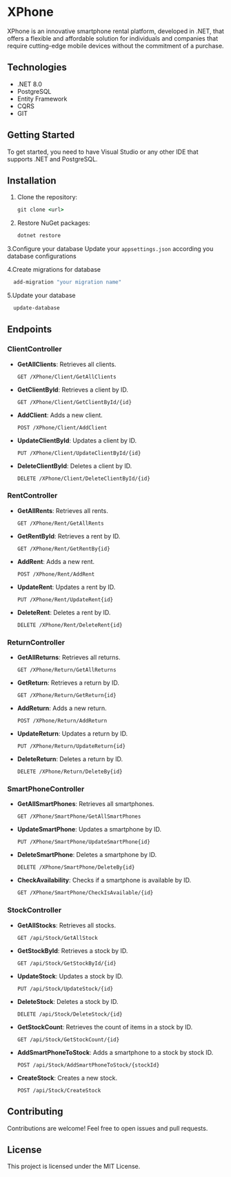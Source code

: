 # XPhone
XPhone is an innovative smartphone rental platform, developed in .NET, that offers a flexible and affordable solution for individuals and companies that require cutting-edge mobile devices without the commitment of a purchase.

## Technologies 
- .NET 8.0
- PostgreSQL
- Entity Framework
- CQRS
- GIT

## Getting Started
To get started, you need to have Visual Studio or any other IDE that supports .NET and PostgreSQL.

## Installation
1. Clone the repository:
    ```cmd
    git clone <url>
    ```
2. Restore NuGet packages:
    ```cmd
    dotnet restore
    ```
3.Configure your database
Update your `appsettings.json` according you database configurations

4.Create migrations for database
  ```cmd
    add-migration "your migration name"
   ```
5.Update your database
  ```cmd
    update-database
  ```
## Endpoints

### ClientController
- **GetAllClients**: Retrieves all clients.
    ```http
    GET /XPhone/Client/GetAllClients
    ```
- **GetClientById**: Retrieves a client by ID.
    ```http
    GET /XPhone/Client/GetClientById/{id}
    ```
- **AddClient**: Adds a new client.
    ```http
    POST /XPhone/Client/AddClient
    ```
- **UpdateClientById**: Updates a client by ID.
    ```http
    PUT /XPhone/Client/UpdateClientById/{id}
    ```
- **DeleteClientById**: Deletes a client by ID.
    ```http
    DELETE /XPhone/Client/DeleteClientById/{id}
    ```

### RentController
- **GetAllRents**: Retrieves all rents.
    ```http
    GET /XPhone/Rent/GetAllRents
    ```
- **GetRentById**: Retrieves a rent by ID.
    ```http
    GET /XPhone/Rent/GetRentBy{id}
    ```
- **AddRent**: Adds a new rent.
    ```http
    POST /XPhone/Rent/AddRent
    ```
- **UpdateRent**: Updates a rent by ID.
    ```http
    PUT /XPhone/Rent/UpdateRent{id}
    ```
- **DeleteRent**: Deletes a rent by ID.
    ```http
    DELETE /XPhone/Rent/DeleteRent{id}
    ```

### ReturnController
- **GetAllReturns**: Retrieves all returns.
    ```http
    GET /XPhone/Return/GetAllReturns
    ```
- **GetReturn**: Retrieves a return by ID.
    ```http
    GET /XPhone/Return/GetReturn{id}
    ```
- **AddReturn**: Adds a new return.
    ```http
    POST /XPhone/Return/AddReturn
    ```
- **UpdateReturn**: Updates a return by ID.
    ```http
    PUT /XPhone/Return/UpdateReturn{id}
    ```
- **DeleteReturn**: Deletes a return by ID.
    ```http
    DELETE /XPhone/Return/DeleteBy{id}
    ```

### SmartPhoneController
- **GetAllSmartPhones**: Retrieves all smartphones.
    ```http
    GET /XPhone/SmartPhone/GetAllSmartPhones
    ```
- **UpdateSmartPhone**: Updates a smartphone by ID.
    ```http
    PUT /XPhone/SmartPhone/UpdateSmartPhone{id}
    ```
- **DeleteSmartPhone**: Deletes a smartphone by ID.
    ```http
    DELETE /XPhone/SmartPhone/DeleteBy{id}
    ```
- **CheckAvailability**: Checks if a smartphone is available by ID.
    ```http
    GET /XPhone/SmartPhone/CheckIsAvailable/{id}
    ```

### StockController
- **GetAllStocks**: Retrieves all stocks.
    ```http
    GET /api/Stock/GetAllStock
    ```
- **GetStockById**: Retrieves a stock by ID.
    ```http
    GET /api/Stock/GetStockById/{id}
    ```
- **UpdateStock**: Updates a stock by ID.
    ```http
    PUT /api/Stock/UpdateStock/{id}
    ```
- **DeleteStock**: Deletes a stock by ID.
    ```http
    DELETE /api/Stock/DeleteStock/{id}
    ```
- **GetStockCount**: Retrieves the count of items in a stock by ID.
    ```http
    GET /api/Stock/GetStockCount/{id}
    ```
- **AddSmartPhoneToStock**: Adds a smartphone to a stock by stock ID.
    ```http
    POST /api/Stock/AddSmartPhoneToStock/{stockId}
    ```
- **CreateStock**: Creates a new stock.
    ```http
    POST /api/Stock/CreateStock
    ```

## Contributing

Contributions are welcome! Feel free to open issues and pull requests.

## License

This project is licensed under the MIT License.

